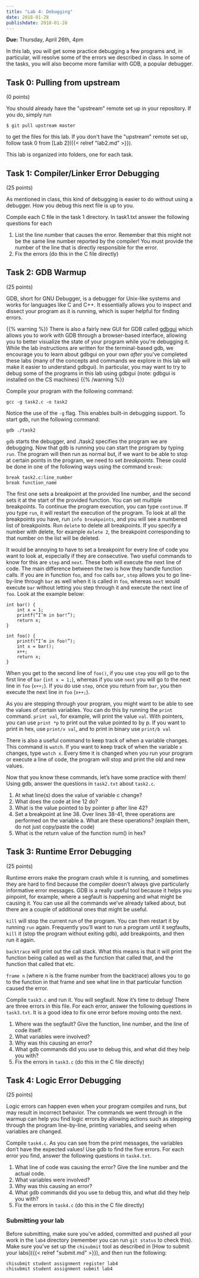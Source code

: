 ```yaml
---
title: "Lab 4: Debugging"
date: 2018-01-28
publishdate: 2018-01-28
---
```


**Due:** Thursday, April 26th, 4pm

In this lab, you will get some practice debugging a few programs and, in particular, will resolve some of the errors we described in class. In some of the tasks, you will also become more familiar with GDB, a popular debugger.

## Task 0: Pulling from upstream

(0 points)

You should already have the "upstream" remote set up in your repository. If you do, simply run

```
$ git pull upstream master
```

to get the files for this lab. If you don't have the "upstream" remote set up, follow task 0 from [Lab 2]({{< relref "lab2.md" >}}).

This lab is organized into folders, one for each task.

## Task 1: Compiler/Linker Error Debugging

(25 points)

As mentioned in class, this kind of debugging is easier to do without using a debugger. How you debug this next file is up to you.

Compile each C file in the task 1 directory. In task1.txt answer the following questions for each

1. List the line number that causes the error. Remember that this might not be the same line number reported by the compiler! You must provide the number of the line that is directly responsible for the error.
2. Fix the errors (do this in the C file directly)


## Task 2: GDB Warmup

(25 points)

GDB, short for GNU Debugger, is a debugger for Unix-like systems and works for languages like C and C++. It essentially allows you to inspect and dissect your program as it is running, which is super helpful for finding errors.

{{% warning %}}
There is also a fairly new GUI for GDB called [gdbgui](https://gdbgui.com/) which allows you to work with GDB through a browser-based interface, allowing you to better visualize the state of your program while you're debugging it. While the lab instructions are written for the terminal-based gdb, we encourage you to learn about gdbgui on your own *after* you've completed these labs (many of the concepts and commands we explore in this lab will make it easier to understand gdbgui). In particular, you may want to try to debug some of the programs in this lab using gdbgui (note: gdbgui is installed on the CS machines)
{{% /warning %}}

Compile your program with the following command:

    gcc -g task2.c -o task2

Notice the use of the `-g` flag. This enables built-in debugging support. To start gdb, run the following command:

    gdb ./task2

`gdb` starts the debugger, and ./task2 specifies the program we are debugging. Now that gdb is running you can start the program by typing `run`. The program will then run as normal but, if we want to be able to stop at certain points in the program, we need to set *breakpoints*. These could be done in one of the following ways using the command `break`:

    break task2.c:line_number
    break function_name

The first one sets a breakpoint at the provided line number, and the second sets it at the start of the provided function. You can set multiple breakpoints. To continue the program execution, you can type `continue`. If you type `run`, it will restart the execution of the program. To look at all the breakpoints you have, run `info breakpoints`, and you will see a numbered list of breakpoints. Run `delete` to delete all breakpoints. If you specify a number with delete, for example `delete 2`, the breakpoint corresponding to that number on the list will be deleted.

It would be annoying to have to set a breakpoint for every line of code you want to look at, especially if they are consecutive. Two useful commands to know for this are `step` and `next`. These both will execute the next line of code. The main difference between the two is how they handle function calls. If you are in function `foo`, and `foo` calls `bar`, `step` allows you to go line-by-line through `bar` as well when it is called in `foo`, whereas `next` would execute `bar` without letting you step through it and execute the next line of `foo`. Look at the example below:


    int bar() {
        int x = 1;
        printf(“I’m in bar!”);
        return x;
    }

    int foo() {
        printf(“I’m in foo!”);
        int x = bar();
        x++;
        return x;
    }

When you get to the second line of `foo()`, if you use `step` you will go to the first line of `bar` (`int x = 1;`), whereas if you use `next` you will go to the next line in `foo` (`x++;`). If you do use `step`, once you return from `bar`, you then execute the next line in `foo` (`x++;`).

As you are stepping through your program, you might want to be able to see the values of certain variables. You can do this by running the `print` command. `print val`, for example, will print the value `val`. With pointers, you can use `print *p` to print out the value pointed to by p. If you want to print in hex, use `print/x val`, and to print in binary use `print/b val`

There is also a useful command to keep track of when a variable changes. This command is `watch`. If you want to keep track of when the variable `x` changes, type `watch x`. Every time it is changed when you run your program or execute a line of code, the program will stop and print the old and new values.

Now that you know these commands, let’s have some practice with them! Using gdb, answer the questions in `task2.txt` about `task2.c`.

1. At what line(s) does the value of variable c change?
2. What does the code at line 12 do?
3. What is the value pointed to by pointer p after line 42?
4. Set a breakpoint at line 38. Over lines 38-41, three operations are performed on the variable a. What are these operations? (explain them, do not just copy/paste the code)
5. What is the return value of the function num() in hex?

## Task 3: Runtime Error Debugging

(25 points)

Runtime errors make the program crash while it is running, and sometimes they are hard to find because the compiler doesn’t always give particularly informative error messages. GDB is a really useful tool because it helps you pinpoint, for example, where a segfault is happening and what might be causing it. You can use all the commands we’ve already talked about, but there are a couple of additional ones that might be useful.

`kill` will stop the current run of the program. You can then restart it by running `run` again. Frequently you’ll want to run a program until it segfaults, `kill` it (stop the program without exiting gdb), add breakpoints, and then run it again.

`backtrace` will print out the call stack. What this means is that it will print the function being called as well as the function that called that, and the function that called that etc.

`frame n` (where n is the frame number from the backtrace) allows you to go to the function in that frame and see what line in that particular function caused the error.

Compile `task3.c` and run it. You will segfault. Now it’s time to debug! There are three errors in this file. For each error, answer the following questions in `task3.txt`. It is a good idea to fix one error before moving onto the next.

1. Where was the segfault? Give the function, line number, and the line of code itself.
2. What variables were involved?
3. Why was this causing an error?
4. What gdb commands did you use to debug this, and what did they help you with?
5. Fix the errors in `task3.c` (do this in the C file directly)


## Task 4: Logic Error Debugging

(25 points)

Logic errors can happen even when your program compiles and runs, but may result in incorrect behavior. The commands we went through in the warmup can help you find logic errors by allowing actions such as stepping through the program line-by-line, printing variables, and seeing when variables are changed.

Compile `task4.c`. As you can see from the print messages, the variables don’t have the expected values! Use gdb to find the five errors. For each error you find, answer the following questions in `task4.txt`.

1. What line of code was causing the error? Give the line number and the actual code.
2. What variables were involved?
3. Why was this causing an error?
4. What gdb commands did you use to debug this, and what did they help you with?
5. Fix the errors in `task4.c` (do this in the C file directly)



### Submitting your lab

Before submitting, make sure you've added, committed and pushed all your work in the `lab4` directory (remember you can run `git status` to check this). Make sure you've set up the `chisubmit` tool as described in [How to submit your labs]({{< relref "submit.md" >}}), and then run the following:

    chisubmit student assignment register lab4
    chisubmit student assignment submit lab4

